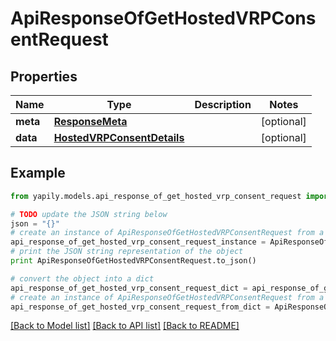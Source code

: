 # ApiResponseOfGetHostedVRPConsentRequest


## Properties
Name | Type | Description | Notes
------------ | ------------- | ------------- | -------------
**meta** | [**ResponseMeta**](ResponseMeta.md) |  | [optional] 
**data** | [**HostedVRPConsentDetails**](HostedVRPConsentDetails.md) |  | [optional] 

## Example

```python
from yapily.models.api_response_of_get_hosted_vrp_consent_request import ApiResponseOfGetHostedVRPConsentRequest

# TODO update the JSON string below
json = "{}"
# create an instance of ApiResponseOfGetHostedVRPConsentRequest from a JSON string
api_response_of_get_hosted_vrp_consent_request_instance = ApiResponseOfGetHostedVRPConsentRequest.from_json(json)
# print the JSON string representation of the object
print ApiResponseOfGetHostedVRPConsentRequest.to_json()

# convert the object into a dict
api_response_of_get_hosted_vrp_consent_request_dict = api_response_of_get_hosted_vrp_consent_request_instance.to_dict()
# create an instance of ApiResponseOfGetHostedVRPConsentRequest from a dict
api_response_of_get_hosted_vrp_consent_request_from_dict = ApiResponseOfGetHostedVRPConsentRequest.from_dict(api_response_of_get_hosted_vrp_consent_request_dict)
```
[[Back to Model list]](../README.md#documentation-for-models) [[Back to API list]](../README.md#documentation-for-api-endpoints) [[Back to README]](../README.md)


